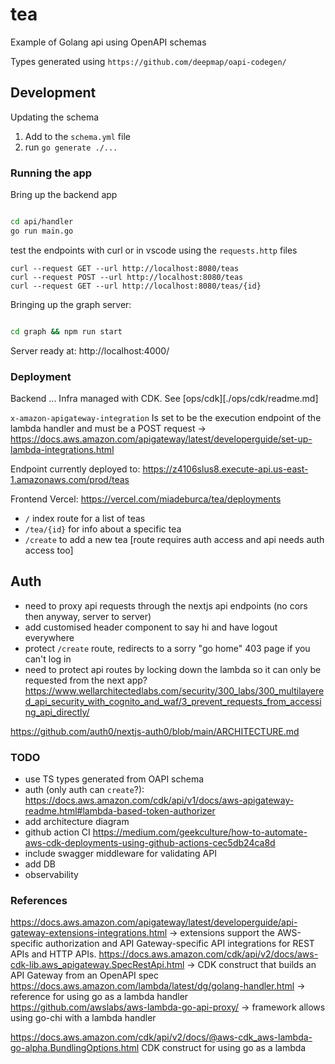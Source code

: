 # tea

Example of Golang api using OpenAPI schemas

Types generated using `https://github.com/deepmap/oapi-codegen/`

## Development

Updating the schema

1. Add to the `schema.yml` file
1. run `go generate ./...`

### Running the app

Bring up the backend app

```bash

cd api/handler
go run main.go
```

test the endpoints with curl or in vscode using the `requests.http` files

```
curl --request GET --url http://localhost:8080/teas
curl --request POST --url http://localhost:8080/teas
curl --request GET --url http://localhost:8080/teas/{id}
```


Bringing up the graph server:
```bash

cd graph && npm run start
```

Server ready at: http://localhost:4000/

### Deployment

Backend ...
Infra managed with CDK. See [ops/cdk][./ops/cdk/readme.md]

`x-amazon-apigateway-integration` Is set to be the execution endpoint of the lambda handler and must be a POST request
-> https://docs.aws.amazon.com/apigateway/latest/developerguide/set-up-lambda-integrations.html

Endpoint currently deployed to: https://z4106slus8.execute-api.us-east-1.amazonaws.com/prod/teas

Frontend Vercel: https://vercel.com/miadeburca/tea/deployments
- `/` index route for a list of teas
- `/tea/{id}` for info about a specific tea
- `/create` to add a new tea [route requires auth access and api needs auth access too]


## Auth


- need to proxy api requests through the nextjs api endpoints (no cors then anyway, server to server)
- add customised header component to say hi and have logout everywhere
- protect `/create` route, redirects to a sorry "go home" 403 page if you can't log in
- need to protect api routes by locking down the lambda so it can only be requested from the next app?
https://www.wellarchitectedlabs.com/security/300_labs/300_multilayered_api_security_with_cognito_and_waf/3_prevent_requests_from_accessing_api_directly/


https://github.com/auth0/nextjs-auth0/blob/main/ARCHITECTURE.md

### TODO
- use TS types generated from OAPI schema
- auth (only auth can `create`?): https://docs.aws.amazon.com/cdk/api/v1/docs/aws-apigateway-readme.html#lambda-based-token-authorizer
- add architecture diagram
- github action CI https://medium.com/geekculture/how-to-automate-aws-cdk-deployments-using-github-actions-cec5db24ca8d
- include swagger middleware for validating API
- add DB
- observability

### References

https://docs.aws.amazon.com/apigateway/latest/developerguide/api-gateway-extensions-integrations.html -> extensions support the AWS-specific authorization and API Gateway-specific API integrations for REST APIs and HTTP APIs.
https://docs.aws.amazon.com/cdk/api/v2/docs/aws-cdk-lib.aws_apigateway.SpecRestApi.html -> CDK construct that builds an API Gateway from an OpenAPI spec
https://docs.aws.amazon.com/lambda/latest/dg/golang-handler.html -> reference for using go as a lambda handler
https://github.com/awslabs/aws-lambda-go-api-proxy/ -> framework allows using go-chi with a lambda handler

https://docs.aws.amazon.com/cdk/api/v2/docs/@aws-cdk_aws-lambda-go-alpha.BundlingOptions.html CDK construct for using go as a lambda

